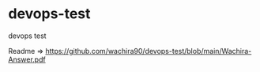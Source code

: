 # devops-test
devops test

Readme => https://github.com/wachira90/devops-test/blob/main/Wachira-Answer.pdf
